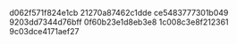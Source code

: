d062f571f824e1cb
21270a87462c1dde
ce5483777301b049
9203dd7344d76bff
0f60b23e1d8eb3e8
1c008c3e8f212361
9c03dce4171aef27
